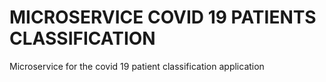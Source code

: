 # MICROSERVICE COVID 19 PATIENTS CLASSIFICATION

Microservice for the covid 19 patient classification application
